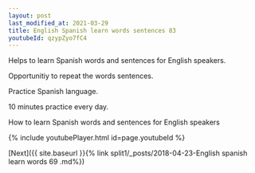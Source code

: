 ```yaml
---
layout: post
last_modified_at: 2021-03-29
title: English Spanish learn words sentences 83 
youtubeId: qzypZyo7fC4
---
```

 
 
Helps to learn Spanish words and sentences for English speakers.

Opportunitiy to repeat the words sentences. 

Practice Spanish language. 
 
10 minutes practice every day. 
 
How to learn Spanish words and sentences for English speakers 
 
{% include youtubePlayer.html id=page.youtubeId %}
 
 
[Next]({{ site.baseurl }}{% link  split1/_posts/2018-04-23-English spanish learn words 69 .md%})
 
